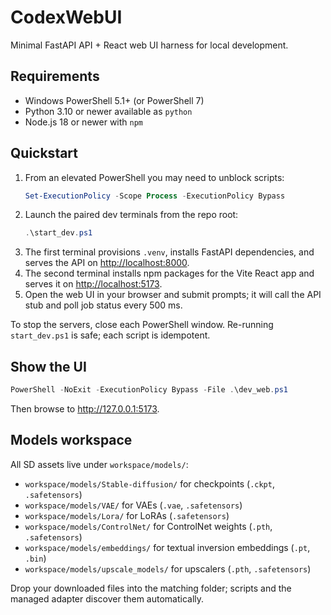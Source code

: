 ﻿# CodexWebUI

Minimal FastAPI API + React web UI harness for local development.

## Requirements

- Windows PowerShell 5.1+ (or PowerShell 7)
- Python 3.10 or newer available as `python`
- Node.js 18 or newer with `npm`

## Quickstart

1. From an elevated PowerShell you may need to unblock scripts:
   ```powershell
   Set-ExecutionPolicy -Scope Process -ExecutionPolicy Bypass
   ```
2. Launch the paired dev terminals from the repo root:
   ```powershell
   .\start_dev.ps1
   ```
3. The first terminal provisions `.venv`, installs FastAPI dependencies, and serves the API on <http://localhost:8000>.
4. The second terminal installs npm packages for the Vite React app and serves it on <http://localhost:5173>.
5. Open the web UI in your browser and submit prompts; it will call the API stub and poll job status every 500 ms.

To stop the servers, close each PowerShell window. Re-running `start_dev.ps1` is safe; each script is idempotent.

## Show the UI

```powershell
PowerShell -NoExit -ExecutionPolicy Bypass -File .\dev_web.ps1
```

Then browse to <http://127.0.0.1:5173>.

## Models workspace

All SD assets live under `workspace/models/`:
- `workspace/models/Stable-diffusion/` for checkpoints (`.ckpt`, `.safetensors`)
- `workspace/models/VAE/` for VAEs (`.vae`, `.safetensors`)
- `workspace/models/Lora/` for LoRAs (`.safetensors`)
- `workspace/models/ControlNet/` for ControlNet weights (`.pth`, `.safetensors`)
- `workspace/models/embeddings/` for textual inversion embeddings (`.pt`, `.bin`)
- `workspace/models/upscale_models/` for upscalers (`.pth`, `.safetensors`)

Drop your downloaded files into the matching folder; scripts and the managed adapter discover them automatically.
